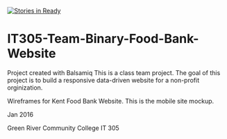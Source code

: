 
[![Stories in Ready](https://badge.waffle.io/GRIT305-Team-Binary/Mobile-Wireframe.png?label=ready&title=Ready)](https://waffle.io/GRIT305-Team-Binary/Mobile-Wireframe)
# IT305-Team-Binary-Food-Bank-Website

Project created with Balsamiq
This is a class team project. The goal of this project is to build a responsive data-driven website for a non-profit orginization.


Wireframes for Kent Food Bank Website. 
This is the mobile site mockup.

Jan 2016

Green River Community College
IT 305



